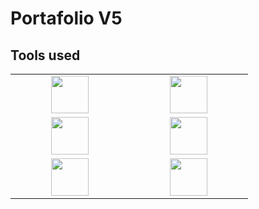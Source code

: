 # Portafolio V5

## Tools used

<table>
<tbody>
 <tr>
  <td align="center" width="20%">
   <a href='https://developer.mozilla.org/es/docs/Learn/JavaScript'>
    <img height=60px src="https://user-images.githubusercontent.com/63882053/226981177-e522313d-50c1-4667-b0d6-94e521bec367.png"> 
   </a>
  </td>
   <td align="center" width="20%">
       <a href='https://sass-lang.com/'>
     <img height=60px src="https://user-images.githubusercontent.com/63882053/226982516-ce8cb328-729b-4b15-85be-f473fd8c5d96.png"> 
   </a>
  </td>
 </tr>
  <tr>
  <td align="center" width="20%">
      <a href='https://developer.mozilla.org/es/docs/Glossary/HTML5'>
     <img height=60px src="https://user-images.githubusercontent.com/63882053/226981902-65baf892-fbe1-41c2-a9cc-abdba5c2fe82.png"> 
   </a>
  </td>
   <td align="center" width="20%">
       <a href='https://webpack.js.org/'>
     <img height=60px src="https://user-images.githubusercontent.com/63882053/228912875-eef675ce-9868-4f76-bb80-a3ed1662a011.png"> 
   </a>
  </td>
 </tr>
   <tr>
  <td align="center" width="20%">
      <a href='https://www.netlify.com/'>
     <img height=60px src="https://user-images.githubusercontent.com/63882053/228914507-8d19eb19-40aa-42dc-8568-d5ce92d3ac55.png"> 
   </a>
  </td>
   <td align="center" width="20%">
       <a href='https://es.sendinblue.com/?utm_source=bingads_brand&utm_medium=lastclick&utm_content=SendinBlue&utm_extension&utm_term=sendinblue&utm_matchtype=e&utm_campaign=ES_South_America_Search_Brand_Bing_SIB&bing_campaignid=278665399&utm_network=o&km_adid=76210063839810&km_adposition&km_device=c&utm_adgroupid=1219358592782763&msclkid=45b707ed5ad419a1c32d63c89f86d5c5'>
    <img height=60px src="https://user-images.githubusercontent.com/63882053/228914372-96264d4d-bac6-40dc-8879-4a09f0473627.png"> 
   </a>
  </td>
 </tr>
</tbody>
 </table>
 
